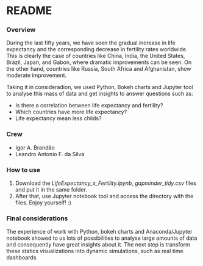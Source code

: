 # README #

### Overview ###

During the last fifty years, we have seen the gradual increase in life expectancy and the corresponding decrease in fertility rates worldwide. This is clearly the case of countries like China, India, the United States, Brazil, Japan, and Gabon, where dramatic improvements can be seen. On the other hand, countries like Russia, South Africa and Afghanistan, show moderate improvement.

Taking it in consideradion, we used Python, Bokeh charts and Jupyter tool to analyse this mass of data and get insights to answer questions such as:

- Is there a correlation between life expectancy and fertility?
- Which countries have more life expectancy?
- Life expectancy mean less childs?

### Crew ###

* Igor A. Brandão
* Leandro Antonio F. da Silva

### How to use ###

1. Download the *LifeExpectancy_x_Fertility.ipynb*, *gapminder_tidy.csv* files and put it in the same folder. 
2. After that, use Jupyter notebook tool and access the directory with the files. Enjoy yourself! :)

### Final considerations ###

The experience of work with Python, bokeh charts and Anaconda/Jupyter notebook showed to us lots of possibilities to analyse large amounts of data and consequently have great insights about it. The next step is transform these statics visualizations into dynamic simulations, such as real time dashboards.